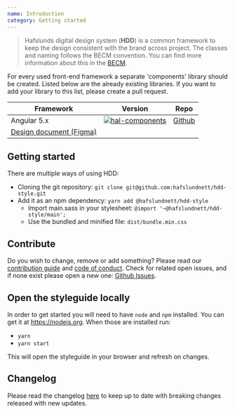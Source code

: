 ```yaml
---
name: Introduction
category: Getting started
---
```


> Hafslunds digital design system (**HDD**) is a common framework to keep the design consistent with the brand across project. The classes and naming follows the BECM convention. You can find more information about this in the [BECM](https://github.com/jeroenrinzema/BECM).

For every used front-end framework a separate 'components' library should be created. Listed below are the already existing libraries. If you want to add your library to this list, please create a pull request.

| Framework     | Version       | Repo          |
| ------------- | ------------- | ------------- |
| Angular 5.x | <a href="https://www.npmjs.com/package/@hafslundnett/hal-components" target="blank">![hal-components](https://img.shields.io/npm/v/@hafslundnett/hal-components.svg)</a> | <a href="https://github.com/hafslundnett/hal-components" target="blank">Github</a> |
| <a href="https://www.figma.com/file/bGrhst0owpGqOQzKbxMtkdz2/Designsystem-(Interne-applikasjoner" target="blank">Design document (Figma)</a> |

## Getting started

There are multiple ways of using HDD:
* Cloning the git repository: `git clone git@github.com:hafslundnett/hdd-style.git`
* Add it as an npm dependency: `yarn add @hafslundnett/hdd-style` 
  * Import main.sass in your stylesheet: `@import '~@hafslundnett/hdd-style/main';`
  * Use the bundled and minified file: `dist/bundle.min.css`


## Contribute
Do you wish to change, remove or add something? Please read our [contribution guide](./CONTRIBUTING.md) and [code of conduct](./CODE_OF_CONDUCT.md). Check for related open issues, and if none exist please open a new one: [Github Issues](https://github.com/hafslundnett/hdd-style/issues/new).

## Open the styleguide locally

In order to get started you will need to have `node` and `npm` installed. You can get it at https://nodejs.org. When those are installed run:

* `yarn`
* `yarn start`

This will open the styleguide in your browser and refresh on changes.

## Changelog

Please read the changelog [here](https://github.com/hafslundnett/hdd-style/blob/master/CHANGELOG.md) to keep up to date with breaking changes released with new updates. 